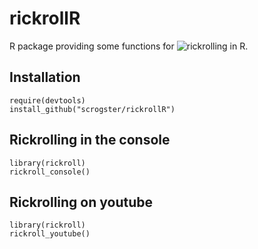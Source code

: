 # rickrollR

R package providing some functions for ![rickrolling](https://en.wikipedia.org/wiki/Rickrolling) in R.

## Installation

```
require(devtools)
install_github("scrogster/rickrollR")
```

## Rickrolling in the console

```
library(rickroll)
rickroll_console()
```

## Rickrolling on youtube

```
library(rickroll)
rickroll_youtube()
